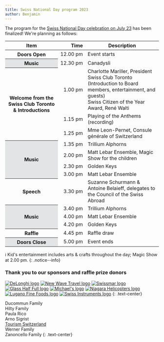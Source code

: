 ```yaml
---
title: Swiss National Day program 2023
author: Benjamin
---
```

The program for the [Swiss National Day celebration on July 23](<{% link _events/2023-07-23-national-day.md %}>) has been
finalized! We're planning as follows:

<table>
  <thead>
    <tr>
      <th>Item</th>
      <th style="text-align: right">Time</th>
      <th>Description</th>
    </tr>
  </thead>
  <tbody>
    <tr>
      <th>Doors Open</th>
      <td style="text-align: right">12.00&nbsp;pm</td>
      <td>Event starts</td>
    </tr>
    <tr>
      <th style="background: #e2e4e5">Music</th>
      <td style="text-align: right">12.30&nbsp;pm</td>
      <td>Canadysli</td>
    </tr>
    <tr>
      <th rowspan="3">Welcome from the Swiss Club Toronto &amp; Introductions</th>
      <td style="text-align: right">1.00&nbsp;pm</td>
      <td>Charlotte Mariller, President Swiss Club Toronto (Introduction to
          Board members, entertainment, and guests)<br>Swiss Citizen of the Year
          Award, René Walti</td>
    </tr>
    <tr>
      <td style="text-align: right">1.15&nbsp;pm</td>
      <td>Playing of the Anthems (recording)</td>
    </tr>
    <tr>
      <td style="text-align: right">1.25&nbsp;pm</td>
      <td>Mme Leon-Pernet, Consule générale of Switzerland</td>
    </tr>
    <tr>
      <th rowspan="4" style="background: #e2e4e5">Music</th>
      <td style="text-align: right">1.35&nbsp;pm</td>
      <td>Trillium Alphorns</td>
    </tr>
    <tr>
      <td style="text-align: right">2.00&nbsp;pm</td>
      <td>Matt Lebar Ensemble, Magic Show for the children</td>
    </tr>
    <tr>
      <td style="text-align: right">2.30&nbsp;pm</td>
      <td>Golden Keys</td>
    </tr>
    <tr>
      <td style="text-align: right">3.00&nbsp;pm</td>
      <td>Matt Lebar Ensemble</td>
    </tr>
    <tr>
      <th>Speech</th>
      <td style="text-align: right">3.30&nbsp;pm</td>
      <td>Suzanne Schurmann &amp; Antoine Belaieff, delegates to the Council of
          the Swiss Abroad</td>
    </tr>
    <tr>
      <th rowspan="3" style="background: #e2e4e5">Music</th>
      <td style="text-align: right">3.40&nbsp;pm</td>
      <td>Trillium Alphorns</td>
    </tr>
    <tr>
      <td style="text-align: right">4.00&nbsp;pm</td>
      <td>Matt Lebar Ensemble</td>
    </tr>
    <tr>
      <td style="text-align: right">4.20&nbsp;pm</td>
      <td>Golden Keys</td>
    </tr>
    <tr>
      <th>Raffle</th>
      <td style="text-align: right">4.45&nbsp;pm</td>
      <td>Raffle draw</td>
    </tr>
    <tr>
      <th style="background: #e2e4e5">Doors Close</th>
      <td style="text-align: right">5.00&nbsp;pm</td>
      <td>Event ends</td>
    </tr>
  </tbody>
</table>

:information_source: Kid's entertainment includes arts & crafts throughout the
day; Magic Show at 2.00 pm.
{: .notice--info}

### Thank you to our sponsors and raffle prize donors

[![DeLonghi logo](<{% link assets/images/2023-07-16-snd-delonghi.webp %}>)](https://www.delonghi.com/en-ca)
[![New Wave Travel logo](<{% link assets/images/2023-07-16-snd-newwave.webp %}>)](https://www.newwavetravel.net/en)
[![Swissmar logo](<{% link assets/images/2023-07-16-snd-swissmar.webp %}>)](https://www.swissmar.com/)
[![Glass Half Full logo](<{% link assets/images/2023-07-16-snd-glass.webp %}>)](https://glasshalffull.ca/)
[![Michael's logo](<{% link assets/images/2023-07-16-snd-michaels.webp %}>)](https://www.michaelsbackdoor.com/)
[![Niagara Helicopters logo](<{% link assets/images/2023-07-16-snd-niagaraheli.webp %}>)](https://www.niagarahelicopters.com/)
[![Lugano Fine Foods logo](<{% link assets/images/2023-07-16-snd-lugano.webp %}>)](https://luganofinefoods.ca/)
[![Swiss Instruments logo](<{% link assets/images/2023-07-16-snd-swisso.webp %}>)](https://swissinstruments.com/)
{: .text-center}

Ducommun Family\
Hilty Family\
Paula Rico\
Arno Sigrist\
[Tourism Switzerland](https://www.myswitzerland.com/en-ca/)\
Werner Family\
Zanoncello Family
{: .text-center}
